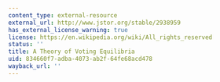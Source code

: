 ```yaml
---
content_type: external-resource
external_url: http://www.jstor.org/stable/2938959
has_external_license_warning: true
license: https://en.wikipedia.org/wiki/All_rights_reserved
status: ''
title: A Theory of Voting Equilibria
uid: 834660f7-adba-4073-ab2f-64fe68acd478
wayback_url: ''
---
```

